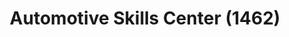 ---
title: "Automotive Skills Center (1462)"
url: /fort-belvoir/automotive-skills-center-1462/
shop: car repair
---